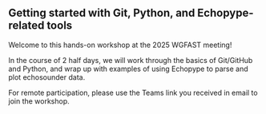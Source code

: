 ## Getting started with Git, Python, and Echopype-related tools

Welcome to this hands-on workshop at the 2025 WGFAST meeting!

In the course of 2 half days, we will work through the basics of Git/GitHub and Python, and wrap up with examples of using Echopype to parse and plot echosounder data.

For remote participation, please use the Teams link you received in email to join the workshop.

```{tableofcontents}
```
